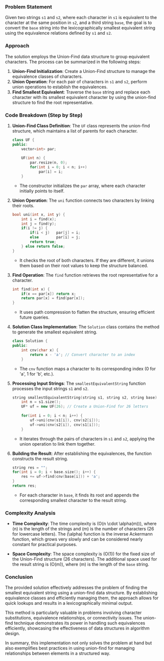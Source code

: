 
### Problem Statement
Given two strings `s1` and `s2`, where each character in `s1` is equivalent to the character at the same position in `s2`, and a third string `base`, the goal is to convert the `base` string into the lexicographically smallest equivalent string using the equivalence relations defined by `s1` and `s2`.

### Approach
The solution employs the Union-Find data structure to group equivalent characters. The process can be summarized in the following steps:
1. **Union-Find Initialization**: Create a Union-Find structure to manage the equivalence classes of characters.
2. **Union Operation**: For each pair of characters in `s1` and `s2`, perform union operations to establish the equivalences.
3. **Find Smallest Equivalent**: Traverse the `base` string and replace each character with its smallest equivalent character by using the union-find structure to find the root representative.

### Code Breakdown (Step by Step)

1. **Union-Find Class Definition**:
   The `UF` class represents the union-find structure, which maintains a list of parents for each character.
   
   ```cpp
   class UF {
   public:
       vector<int> par;
       
       UF(int n) {
           par.resize(n, 0);
           for(int i = 0; i < n; i++)
               par[i] = i;
       }
   ```

   - The constructor initializes the `par` array, where each character initially points to itself.

2. **Union Operation**:
   The `uni` function connects two characters by linking their roots.

   ```cpp
   bool uni(int x, int y) {
       int i = find(x);
       int j = find(y);
       if(i != j) {
           if(i < j)   par[j] = i;
           else        par[i] = j;
           return true;
       } else return false;
   }
   ```

   - It checks the root of both characters. If they are different, it unions them based on their root values to keep the structure balanced.

3. **Find Operation**:
   The `find` function retrieves the root representative for a character.

   ```cpp
   int find(int x) {
       if(x == par[x]) return x;
       return par[x] = find(par[x]);
   }
   ```

   - It uses path compression to flatten the structure, ensuring efficient future queries.

4. **Solution Class Implementation**:
   The `Solution` class contains the method to generate the smallest equivalent string.

   ```cpp
   class Solution {
   public:
       int cnv(char x) {
           return x - 'a'; // Convert character to an index
       }
   ```

   - The `cnv` function maps a character to its corresponding index (0 for 'a', 1 for 'b', etc.).

5. **Processing Input Strings**:
   The `smallestEquivalentString` function processes the input strings `s1` and `s2`.

   ```cpp
   string smallestEquivalentString(string s1, string s2, string base) {
       int n = s1.size();
       UF* uf = new UF(26); // Create a Union-Find for 26 letters
       
       for(int i = 0; i < n; i++) {
           uf->uni(cnv(s1[i]), cnv(s2[i]));
           uf->uni(cnv(s2[i]), cnv(s1[i]));            
       }
   ```

   - It iterates through the pairs of characters in `s1` and `s2`, applying the union operation to link them together.

6. **Building the Result**:
   After establishing the equivalences, the function constructs the result string.

   ```cpp
   string res = "";
   for(int i = 0; i < base.size(); i++) {
       res += uf->find(cnv(base[i])) + 'a';
   }
   return res;
   ```

   - For each character in `base`, it finds its root and appends the corresponding smallest character to the result string.

### Complexity Analysis
- **Time Complexity**: The time complexity is \(O(n \cdot \alpha(m))\), where \(n\) is the length of the strings and \(m\) is the number of characters (26 for lowercase letters). The \(\alpha\) function is the inverse Ackermann function, which grows very slowly and can be considered nearly constant for practical purposes.
  
- **Space Complexity**: The space complexity is \(O(1)\) for the fixed size of the Union-Find structure (26 characters). The additional space used for the result string is \(O(m)\), where \(m\) is the length of the `base` string.

### Conclusion
The provided solution effectively addresses the problem of finding the smallest equivalent string using a union-find data structure. By establishing equivalence classes and efficiently managing them, the approach allows for quick lookups and results in a lexicographically minimal output.

This method is particularly valuable in problems involving character substitutions, equivalence relationships, or connectivity issues. The union-find technique demonstrates its power in handling such equivalences efficiently, showcasing the effectiveness of data structures in algorithm design.

In summary, this implementation not only solves the problem at hand but also exemplifies best practices in using union-find for managing relationships between elements in a structured way.
